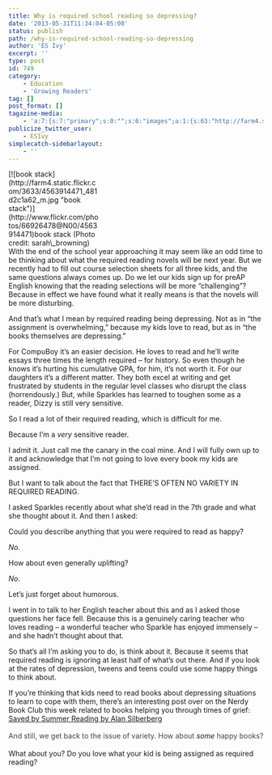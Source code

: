 ```yaml
---
title: Why is required school reading so depressing?
date: '2013-05-31T11:34:04-05:00'
status: publish
path: /why-is-required-school-reading-so-depressing
author: 'ES Ivy'
excerpt: ''
type: post
id: 749
category:
    - Education
    - 'Growing Readers'
tag: []
post_format: []
tagazine-media:
    - 'a:7:{s:7:"primary";s:0:"";s:6:"images";a:1:{s:63:"http://farm4.static.flickr.com/3633/4563914471_481d2c1a62_m.jpg";a:6:{s:8:"file_url";s:63:"http://farm4.static.flickr.com/3633/4563914471_481d2c1a62_m.jpg";s:5:"width";i:240;s:6:"height";i:161;s:4:"type";s:5:"image";s:4:"area";i:38640;s:9:"file_path";s:0:"";}}s:6:"videos";a:0:{}s:11:"image_count";i:1;s:6:"author";s:8:"37195739";s:7:"blog_id";s:8:"40536089";s:9:"mod_stamp";s:19:"2013-05-31 16:34:04";}'
publicize_twitter_user:
    - ESIvy
simplecatch-sidebarlayout:
    - ''
---
```

<div class="wp-caption alignleft" style="width: 178px">[![book stack](http://farm4.static.flickr.com/3633/4563914471_481d2c1a62_m.jpg "book stack")](http://www.flickr.com/photos/66926478@N00/4563914471)book stack (Photo credit: sarah\_browning)

</div>With the end of the school year approaching it may seem like an odd time to be thinking about what the required reading novels will be next year. But we recently had to fill out course selection sheets for all three kids, and the same questions always comes up. Do we let our kids sign up for preAP English knowing that the reading selections will be more “challenging”? Because in effect we have found what it really means is that the novels will be more disturbing.

And that’s what I mean by required reading being depressing. Not as in “the assignment is overwhelming,” because my kids love to read, but as in “the books themselves are depressing.”

For CompuBoy it’s an easier decision. He loves to read and he’ll write essays three times the length required – for history. So even though he knows it’s hurting his cumulative GPA, for him, it’s not worth it. For our daughters it’s a different matter. They both excel at writing and get frustrated by students in the regular level classes who disrupt the class (horrendously.) But, while Sparkles has learned to toughen some as a reader, Dizzy is still very sensitive.

So I read a lot of their required reading, which is difficult for me.

Because I’m a *very* sensitive reader.

I admit it. Just call me the canary in the coal mine. And I will fully own up to it and acknowledge that I’m not going to love every book my kids are assigned.

But I want to talk about the fact that THERE’S OFTEN NO VARIETY IN REQUIRED READING.

I asked Sparkles recently about what she’d read in the 7th grade and what she thought about it. And then I asked:

Could you describe anything that you were required to read as happy?

*No.*

How about even generally uplifting?

*No.*

Let’s just forget about humorous.

I went in to talk to her English teacher about this and as I asked those questions her face fell. Because this is a genuinely caring teacher who loves reading – a wonderful teacher who Sparkle has enjoyed immensely – and she hadn’t thought about that.

So that’s all I’m asking you to do, is think about it. Because it seems that required reading is ignoring at least half of what’s out there. And if you look at the rates of depression, tweens and teens could use some happy things to think about.

If you’re thinking that kids need to read books about depressing situations to learn to cope with them, there’s an interesting post over on the Nerdy Book Club this week related to books helping you through times of grief: [Saved by Summer Reading by Alan Silberberg](http://nerdybookclub.wordpress.com/2013/05/26/saved-by-summer-reading-by-alan-silberberg/)

<span style="font-size: 14px; color: #444444; line-height: 1.7;">And still, we get back to the issue of variety. How about </span>*some*<span style="font-size: 14px; color: #444444; line-height: 1.7;"> happy books?</span>

What about you? Do you love what your kid is being assigned as required reading?